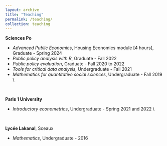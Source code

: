 ```yaml
---
layout: archive
title: "Teaching"
permalink: /teaching/
collection: teaching
---
```


**Sciences Po** 
* *Advanced Public Economics*, Housing Economics module [4 hours], Graduate - Spring 2024 
* *Public policy analysis with R*, Graduate - Fall 2022
* *Public policy evaluation*, Graduate - Fall 2020 to 2022 
* *Tools for critical data analysis*, Undergraduate - Fall 2021
* *Mathematics for quantitative social sciences*, Undergraduate - Fall 2019 \
<br>

**Paris 1 University** 
* *Introductory econometrics*, Undergraduate - Spring 2021 and 2022 \
<br>

**Lycée Lakanal**, Sceaux 
* *Mathematics*,  Undergraduate  - 2016
<br>
